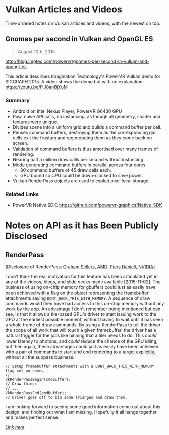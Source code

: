 
# Vulkan Articles and Videos

Time-ordered notes on Vulkan articles and videos, with the newest on top.

## Gnomes per second in Vulkan and OpenGL ES
> August 10th, 2015

http://blog.imgtec.com/powervr/gnomes-per-second-in-vulkan-and-opengl-es

This article describes Imagination Technology's PowerVR Vulkan demo
for SIGGRAPH 2015.
A video shows the demo but with no explanation: https://youtu.be/P_I8an8jXuM

### Summary
* Android on Intel Nexus Player, PowerVR G6430 GPU
* Raw, naive API calls, no instancing, as though all geometry, shader and textures were unique.
* Divides scene into a uniform grid and builds a command buffer per cell.
* Reuses command buffers, destroying them as the corresponding gid cells exit the frustum and regenerating them as they come back on screen.
* Validation of command buffers is thus amortised over many frames of rendering.
* Nearing half a million draw calls per second without instancing.
* Mode generating command buffers in parallel across four cores
  * 80 command buffers of 45 draw calls each.
  * GPU bound so CPU could be down-clocked to save power.
* Vulkan RenderPass objects are used to exploit pixel local storage.

### Related Links
* PowerVR Native SDK: https://github.com/powervr-graphics/Native_SDK

# Notes on API as it has Been Publicly Disclosed

## RenderPass
[Disclosure of RenderPass: [Graham Sellers, AMD](https://onedrive.live.com/redir?resid=2053FCB7E3D99729!124&authkey=!AN2LmaEK6rJB4yQ&ithint=file%2cpptx); [Piers Daniell, NVIDIA](https://www.youtube.com/watch?v=NqensKmmRfE&t=29m15s)]

I don't think the real motivation for this feature has been articulated yet in any of the videos, blogs, and slide decks made available [2015-11-02].
The business of using on-chip memory for gbuffers could just as easily have been achieved with a flag on the object representing the framebuffer attachments saying `DONT_BACK_THIS_WITH_MEMORY`.
A sequence of draw commands would then have had access to this on-chip memory without any work by the app. 
An advantage I don't remember being mentioned but can see,
is that it allows a tile-based GPU's driver to start issuing work to the GPU at the earliest possible moment, without having to wait until it has seen a whole frame of draw commands.
By using a RenderPass to tell the driver the scope of all work that will touch a given framebuffer,
the driver has a natural trigger for the jobs like binning that a tiler needs to do.
This _could_ lower latency to photons, and _could_ reduce the chance of the GPU idling,
but then again, these advantages could just as easily have been achieved with a pair of commands
to start and end rendering to a target explicitly, without all the subpass business.

    // Setup framebuffer attachments with a DONT_BACK_THIS_WITH_MEMORY flag set on some.
    // ...
    VkRenderPassBegin(cmdBuffer);
    // Draw things
    // ...
    VkRenderPassEnd(cmdBuffer);
    // Driver goes off to bin some trianges and draw them.
 
I am looking forward to seeing some good information come out about this design,
and finding out what I am missing.
Hopefully it all hangs together and makes perfect sense.


_[Link here](http://ahcox.com/vulkan/vulkan-notes/)._
